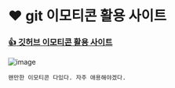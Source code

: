 # :heart: git 이모티콘 활용 사이트

### [ :+1: 깃허브 이모티콘 활용 사이트](https://www.webfx.com/tools/emoji-cheat-sheet/)

![image](https://user-images.githubusercontent.com/61656046/115729031-0487f780-a3c0-11eb-95e4-907e9291de69.png)
```
왠만한 이모티콘 다있다. 자주 애용해야겠다.
```
